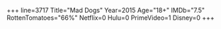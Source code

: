 +++
line=3717
Title="Mad Dogs"
Year=2015
Age="18+"
IMDb="7.5"
RottenTomatoes="66%"
Netflix=0
Hulu=0
PrimeVideo=1
Disney=0
+++


